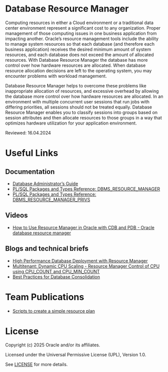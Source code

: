 # Database Resource Manager


Computing resources in either a Cloud environment or a traditional data center environment represent a significant cost to any organization. Proper management of those computing issues in one business application from impacting another. Oracle’s resource management tools include the ability to manage system resources so that each database (and therefore each business application) receives the desired minimum amount of system resources, and each database does not exceed the amount of allocated resources. With Database Resource Manager the database has more control over how hardware resources are allocated. When database resource allocation decisions are left to the operating system, you may encounter problems with workload management. 

Database Resource Manager helps to overcome these problems like inappropriate allocation of resources, and excessive overhead by allowing the database more control over how hardware resources are allocated. In an environment with multiple concurrent user sessions that run jobs with differing priorities, all sessions should not be treated equally. Database Resource Manager enables you to classify sessions into groups based on session attributes and then allocate resources to those groups in a way that optimizes hardware utilization for your application environment.

Reviewed: 16.04.2024

# Useful Links

## Documentation

- [Database Administrator’s Guide](https://docs.oracle.com/en/database/oracle/oracle-database/19/admin/managing-resources-with-oracle-database-resource-manager.html#GUID-2BEF5482-CF97-4A85-BD90-9195E41E74EF)
- [PL/SQL Packages and Types Reference: DBMS_RESOURCE_MANAGER](https://docs.oracle.com/en/database/oracle/oracle-database/19/arpls/DBMS_RESOURCE_MANAGER.html#GUID-F3B685CB-5F15-4DFB-90FD-6FBBA9B6F6DB)
- [PL/SQL Packages and Types Reference: DBMS_RESOURCE_MANAGER_PRIVS](https://docs.oracle.com/en/database/oracle/oracle-database/19/arpls/DBMS_RESOURCE_MANAGER_PRIVS.html#GUID-B8B082C6-DF53-466B-9B11-1CAFCC3F0509)


## Videos

- [How to Use Resource Manager in Oracle with CDB and PDB - Oracle database resource manager](https://www.youtube.com/watch?v=rXSWGo2pWE4)

## Blogs and technical briefs

- [High Performance Database Deployment with Resource Manager](https://blogs.oracle.com/exadata/post/high-performance-database-deployment-with-resource-manager)
- [Multitenant: Dynamic CPU Scaling - Resource Manager Control of CPU using CPU_COUNT and CPU_MIN_COUNT](https://oracle-base.com/articles/19c/multitenant-dynamic-cpu-scaling-19c)
- [Best Practices for Database Consolidation](https://www.oracle.com/docs/tech/database/maa-consolidation.pdf)

# Team Publications

- [Scripts to create a simple resource plan](https://github.com/oracle-devrel/technology-engineering/tree/main/data-platform/core-converged-db/resource-manager/scripts)


# License

Copyright (c) 2025 Oracle and/or its affiliates.

Licensed under the Universal Permissive License (UPL), Version 1.0.

See [LICENSE](https://github.com/oracle-devrel/technology-engineering/blob/main/LICENSE) for more details.
